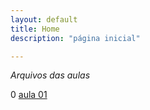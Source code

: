```yaml
---
layout: default
title: Home
description: "página inicial"

---
```


*Arquivos das aulas*

0
[aula 01](https://github.com/eCostaRibeiro/tktictac/blob/master/_posts/srcAula01.md)
